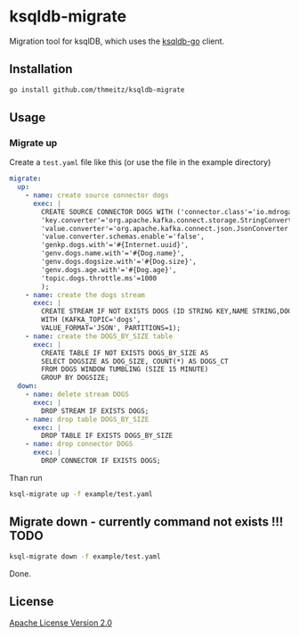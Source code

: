 # ksqldb-migrate

Migration tool for ksqlDB, which uses the [ksqldb-go](https://github.com/thmeitz/ksqldb-go) client.

## Installation

```bash
go install github.com/thmeitz/ksqldb-migrate
```

## Usage

### Migrate up

Create a `test.yaml` file like this (or use the file in the example directory)

```yaml
migrate:
  up:
    - name: create source connector dogs
      exec: |
        CREATE SOURCE CONNECTOR DOGS WITH ('connector.class'='io.mdrogalis.voluble.VolubleSourceConnector', \
        'key.converter'='org.apache.kafka.connect.storage.StringConverter',
        'value.converter'='org.apache.kafka.connect.json.JsonConverter',
        'value.converter.schemas.enable'='false',
        'genkp.dogs.with'='#{Internet.uuid}',
        'genv.dogs.name.with'='#{Dog.name}',
        'genv.dogs.dogsize.with'='#{Dog.size}',
        'genv.dogs.age.with'='#{Dog.age}',
        'topic.dogs.throttle.ms'=1000 
        );
    - name: create the dogs stream
      exec: |
        CREATE STREAM IF NOT EXISTS DOGS (ID STRING KEY,NAME STRING,DOGSIZE STRING, AGE STRING) 
        WITH (KAFKA_TOPIC='dogs', 
        VALUE_FORMAT='JSON', PARTITIONS=1);
    - name: create the DOGS_BY_SIZE table
      exec: |
        CREATE TABLE IF NOT EXISTS DOGS_BY_SIZE AS 
        SELECT DOGSIZE AS DOG_SIZE, COUNT(*) AS DOGS_CT 
        FROM DOGS WINDOW TUMBLING (SIZE 15 MINUTE) 
        GROUP BY DOGSIZE;
  down:
    - name: delete stream DOGS
      exec: |
        DROP STREAM IF EXISTS DOGS;
    - name: drop table DOGS_BY_SIZE
      exec: |
        DROP TABLE IF EXISTS DOGS_BY_SIZE
    - name: drop connector DOGS
      exec: |
        DROP CONNECTOR IF EXISTS DOGS;
```

Than run

```bash
ksql-migrate up -f example/test.yaml
```

## Migrate down - currently command not exists !!! TODO

```bash
ksql-migrate down -f example/test.yaml
```

Done.

## License

[Apache License Version 2.0](LICENSE)
